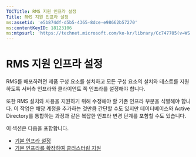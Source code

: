```yaml
---
TOCTitle: RMS 지원 인프라 설정
Title: RMS 지원 인프라 설정
ms:assetid: 'e5b874df-d5b5-4365-8dce-e98662b57270'
ms:contentKeyID: 18123106
ms:mtpsurl: 'https://technet.microsoft.com/ko-kr/library/Cc747705(v=WS.10)'
---
```


RMS 지원 인프라 설정
====================

RMS를 배포하려면 제품 구성 요소를 설치하고 모든 구성 요소의 설치와 테스트를 지원하도록 서버측 인프라와 클라이언트 쪽 인프라를 설정해야 합니다.

또한 RMS 설치와 사용을 지원하기 위해 수정해야 할 기존 인프라 부분을 식별해야 합니다. 이 작업은 해당 계정을 추가하는 것만큼 간단할 수도 있지만 데이터베이스와 Active Directory를 통합하는 과정과 같은 복잡한 인프라 변경 단계를 포함할 수도 있습니다.

이 섹션은 다음을 포함합니다.

-   [기본 인프라 설정](https://technet.microsoft.com/3a0a3a47-e755-4455-bb22-0e05053723e4)
-   [기본 인프라를 확장하여 클러스터링 지원](https://technet.microsoft.com/78f0f2f0-a075-409c-9f46-26eb62d1d05b)
